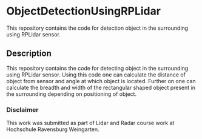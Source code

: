 # ObjectDetectionUsingRPLidar
This repository contains the code for detection object in the surrounding using RPLidar sensor. 

## Description
This repository contains the code for detecting object in the surrounding using RPLidar sensor. Using this code one can calculate the distance of object from sensor and angle at which object is located. Further on one can calculate the breadth and width of the rectangular shaped object present in the surrounding depending on positioning of object.

### Disclaimer
This work was submitted as part of Lidar and Radar course work at Hochschule Ravensburg Weingarten.
